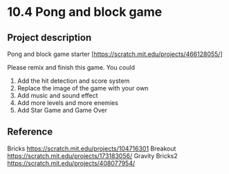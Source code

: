 # 10.4 Pong and block game

## Project description

Pong and block game starter [https://scratch.mit.edu/projects/466128055/]

Please remix and finish this game.
You could

1. Add the hit detection  and score system
2. Replace the image of the game with your own
3. Add music and sound effect
4. Add more levels and more enemies
5. Add Star Game and Game Over

## Reference

Bricks <https://scratch.mit.edu/projects/104716301>
Breakout <https://scratch.mit.edu/projects/173183056/>
Gravity Bricks2 <https://scratch.mit.edu/projects/408077954/>